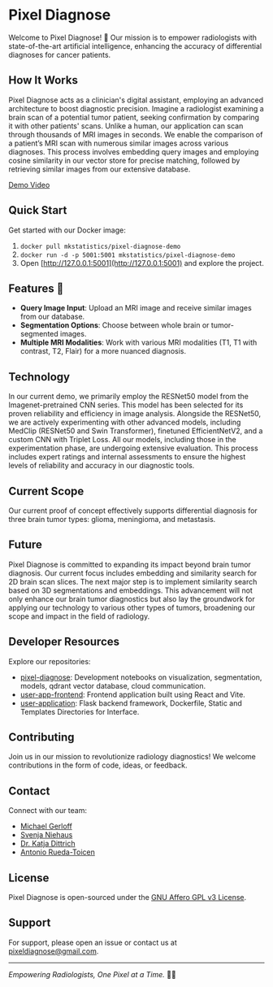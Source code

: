 # Pixel Diagnose

Welcome to Pixel Diagnose! 🧠 Our mission is to empower radiologists with state-of-the-art artificial intelligence, enhancing the accuracy of differential diagnoses for cancer patients.

## How It Works

Pixel Diagnose acts as a clinician's digital assistant, employing an advanced architecture to boost diagnostic precision. Imagine a radiologist examining a brain scan of a potential tumor patient, seeking confirmation by comparing it with other patients' scans. Unlike a human, our application can scan through thousands of MRI images in seconds. We enable the comparison of a patient’s MRI scan with numerous similar images across various diagnoses. This process involves embedding query images and employing cosine similarity in our vector store for precise matching, followed by retrieving similar images from our extensive database.

[Demo Video](https://github.com/pixel-diagnose/.github/assets/75021486/de0efffe-6a41-44b4-8350-6bf06f3bca58)

## Quick Start
Get started with our Docker image:
1. `docker pull mkstatistics/pixel-diagnose-demo`
2. `docker run -d -p 5001:5001 mkstatistics/pixel-diagnose-demo`
3. Open [http://127.0.0.1:5001](http://127.0.0.1:5001) and explore the project.

## Features 🧠

- **Query Image Input**: Upload an MRI image and receive similar images from our database.
- **Segmentation Options**: Choose between whole brain or tumor-segmented images.
- **Multiple MRI Modalities**: Work with various MRI modalities (T1, T1 with contrast, T2, Flair) for a more nuanced diagnosis.

## Technology

In our current demo, we primarily employ the RESNet50 model from the Imagenet-pretrained CNN series. This model has been selected for its proven reliability and efficiency in image analysis. Alongside the RESNet50, we are actively experimenting with other advanced models, including MedClip (RESNet50 and Swin Transformer), finetuned EfficientNetV2, and a custom CNN with Triplet Loss. All our models, including those in the experimentation phase, are undergoing extensive evaluation. This process includes expert ratings and internal assessments to ensure the highest levels of reliability and accuracy in our diagnostic tools.

## Current Scope

Our current proof of concept effectively supports differential diagnosis for three brain tumor types: glioma, meningioma, and metastasis.

## Future

Pixel Diagnose is committed to expanding its impact beyond brain tumor diagnosis. Our current focus includes embedding and similarity search for 2D brain scan slices. The next major step is to implement similarity search based on 3D segmentations and embeddings. This advancement will not only enhance our brain tumor diagnostics but also lay the groundwork for applying our technology to various other types of tumors, broadening our scope and impact in the field of radiology.

## Developer Resources

Explore our repositories:

- [pixel-diagnose](https://github.com/pixel-diagnose/pixel-diagnose): Development notebooks on visualization, segmentation, models, qdrant vector database, cloud communication.
- [user-app-frontend](https://github.com/pixel-diagnose/user-app-frontend): Frontend application built using React and Vite.
- [user-application](https://github.com/pixel-diagnose/user-application): Flask backend framework, Dockerfile, Static and Templates Directories for Interface.

## Contributing

Join us in our mission to revolutionize radiology diagnostics! We welcome contributions in the form of code, ideas, or feedback.

## Contact

Connect with our team:
- [Michael Gerloff](https://www.linkedin.com/in/michael-gerloff/)
- [Svenja Niehaus](https://www.linkedin.com/in/svenja-niehus/)
- [Dr. Katja Dittrich](https://www.linkedin.com/in/katja-dittrich/)
- [Antonio Rueda-Toicen](https://www.linkedin.com/in/antonioruedatoicen/)

## License

Pixel Diagnose is open-sourced under the [GNU Affero GPL v3 License](LICENSE.md).

## Support
For support, please open an issue or contact us at [pixeldiagnose@gmail.com](mailto:pixeldiagnose@gmail.com).

---

*Empowering Radiologists, One Pixel at a Time.* 🧠💡
